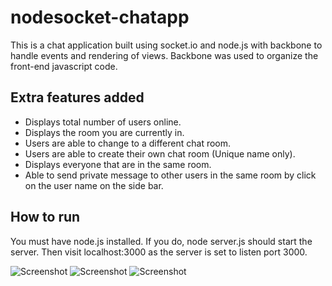 nodesocket-chatapp
==================

This is a chat application built using socket.io and node.js with backbone to handle events and rendering of views.
Backbone was used to organize the front-end javascript code. 

Extra features added
---------------
- Displays total number of users online.
- Displays the room you are currently in.
- Users are able to change to a different chat room.
- Users are able to create their own chat room (Unique name only).
- Displays everyone that are in the same room.
- Able to send private message to other users in the same room by click on the user name on the side bar.

How to run
---------------
You must have node.js installed. If you do, node server.js should start the server.
Then visit localhost:3000 as the server is set to listen port 3000.

![Screenshot](http://imgur.com/Qs8z9Yb.png?raw=true)
![Screenshot](http://imgur.com/rEHmRxC.png?raw=true)
![Screenshot](http://imgur.com/a7hMkK8.png?raw=true)


